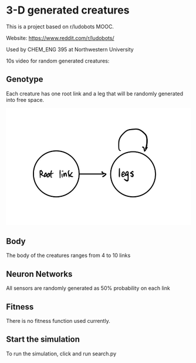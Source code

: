 # 3-D generated creatures
This is a project based on r/ludobots MOOC.

Website: https://www.reddit.com/r/ludobots/

Used by CHEM_ENG 395 at Northwestern University

10s video for random generated creatures:

## Genotype

Each creature has one root link and a leg that will be randomly generated into free space.

![alt text](https://github.com/DerekXu0518/Mybots/blob/3D_snake/Images/IMG_0051.jpeg)


## Body 
The body of the creatures ranges from 4 to 10 links 

## Neuron Networks
All sensors are randomly generated as 50% probability on each link


## Fitness 
There is no fitness function used currently.

## Start the simulation
To run the simulation, click and run search.py
